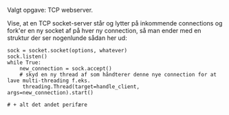 Valgt opgave: TCP webserver.

Vise, at en TCP socket-server står og lytter på inkommende connections og fork'er en ny socket af på hver ny connection, så man ender med en struktur der ser nogenlunde sådan her ud:

```pseudocode
sock = socket.socket(options, whatever)
sock.listen()
while True:
    new_connection = sock.accept()
    # skyd en ny thread af som håndterer denne nye connection for at lave multi-threading f.eks.
     threading.Thread(target=handle_client, args=new_connection).start()

# + alt det andet perifære
```

